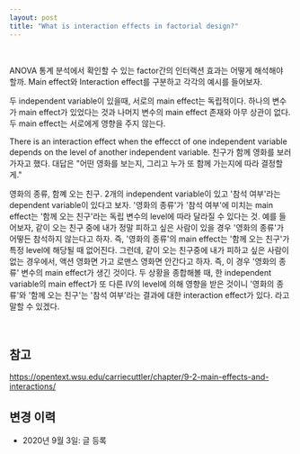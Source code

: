 ```yaml
---
layout: post
title: "What is interaction effects in factorial design?"
---
```

<br>

ANOVA 통계 분석에서 확인할 수 있는 factor간의 인터랙션 효과는 어떻게 해석해야 할까. Main effect와 Interaction effect를 구분하고 각각의 예시를 들어보자.


두 independent variable이 있을때, 서로의 main effect는 독립적이다. 하나의 변수가 main effect가 있었다는 것과 나머지 변수의 main effect 존재와 아무 상관이 없다. 두 main effect는 서로에게 영향을 주지 않는다.


There is an interaction effect when the effecct of one independent variable depends on the level of another independent variable.
친구가 함께 영화를 보러가자고 했다. 대답은 "어떤 영화를 보는지, 그리고 누가 또 함께 가는지에 따라 결정할게."

영화의 종류, 함꼐 오는 친구. 2개의 independent variable이 있고 '참석 여부'라는 dependent variable이 있다고 보자. '영화의 종류'가 '참석 여부'에 미치는 main effect는 '함께 오는 친구'라는 독립 변수의 level에 따라 달라질 수 있다는 것.
예를 들어보자, 같이 오는 친구 중에 내가 정말 피하고 싶은 사람이 있을 경우 '영화의 종류'가 어떻든 참석하지 않는다고 하자. 즉, '영화의 종류'의 main effect는 '함께 오는 친구'가 특정 level에 해당될 때 없어진다.
그런데, 같이 오는 친구중에 내가 피하고 싶은 사람이 없는 경우에서, 액션 영화면 가고 로맨스 영화면 안간다고 하자. 즉, 이 경우 '영화의 종류' 변수의 main effect가 생긴 것이다.
두 상황을 종합해볼 때, 한 independent variable의 main effect가 또 다른 IV의 level에 의해 영향을 받은 것이니 '영화의 종류'와 '함께 오는 친구'는 '참석 여부'라는 결과에 대한 interaction effect가 있다. 라고 말할 수 있겠다.


<br>

## 참고
https://opentext.wsu.edu/carriecuttler/chapter/9-2-main-effects-and-interactions/

## 변경 이력
* 2020년 9월 3일: 글 등록
